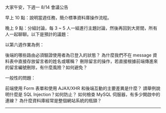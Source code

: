 大家午安，下週一 8/14 會議公告

早上 10 點：說明當週任務，簡介標準資料庫操作流程。

晚上 9 點：分組討論，每 3 ~ 5 人一組進行主題討論，然後再回到大房間，所有人一起聊聊。以下是預計的議題：

以第六週作業為例：

後端的哪些路由必須驗證使用者為已登入的狀態？
為什麼我們不在 message 資料表中直接存放留言者的姓名或暱稱？
刪除留言的操作，若直接根據前端傳進來的留言編號刪除，有什麼風險？如何避免？

一般性的問題：

前端使用 Form 表單和使用 AJAX/XHR 和後端互動的主要差異是什麼？
請舉例說明什麼是 SQL Injection？如何防止？
如何檢查 MySQL 伺服器，有多少開啟中的連線？
為什麼資料庫經常是整個網站系統的瓶頸？

---
